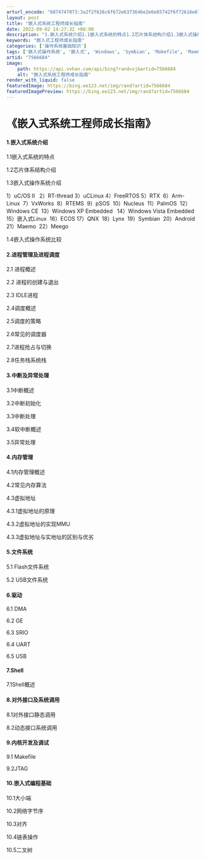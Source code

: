 ```yaml
---
arturl_encode: "6874747073:3a2f2f626c6f672e6373646e2e6e65742f6f72616e67655f6f:732f61727469636c652f64657461696c732f37353636363834"
layout: post
title: "嵌入式系统工程师成长指南"
date: 2022-09-02 14:27:32 +08:00
description: "1.嵌入式系统介绍1.1嵌入式系统的特点1.2芯片体系结构介绍1.3嵌入式操作系统介"
keywords: "嵌入式工程师成长指南"
categories: ['操作系统基础知识']
tags: ['嵌入式操作系统', '嵌入式', 'Windows', 'Symbian', 'Makefile', 'Maemo']
artid: "7566684"
image:
    path: https://api.vvhan.com/api/bing?rand=sj&artid=7566684
    alt: "嵌入式系统工程师成长指南"
render_with_liquid: false
featuredImage: https://bing.ee123.net/img/rand?artid=7566684
featuredImagePreview: https://bing.ee123.net/img/rand?artid=7566684
---
```


# 《嵌入式系统工程师成长指南》

#### 1.嵌入式系统介绍

1.1嵌入式系统的特点

1.2芯片体系结构介绍

1.3嵌入式操作系统介绍

1）uC/OS II   2）RT-thread 3）uCLinux 4）FreeRTOS 5）RTX  6）Arm-Linux  7）VxWorks  8）RTEMS  9）pSOS  10）Nucleus  11）PalmOS  12）Windows CE  13）Windows XP Embedded   14）Windows Vista Embedded   15）嵌入式Linux  16）ECOS 17）QNX  18）Lynx  19）Symbian  20）Android  21）Maemo  22）Meego

1.4嵌入式操作系统比较

#### 2.进程管理及进程调度

2.1 进程概述

2.2 进程的创建与退出

2.3 IDLE进程

2.4调度概述

2.5调度的策略

2.6常见的调度器

2.7进程抢占与切换

2.8任务栈系统栈

#### 3.中断及异常处理

3.1中断概述

3.2中断初始化

3.3中断处理

3.4软中断概述

3.5异常处理

#### 4.内存管理

4.1内存管理概述

4.2常见内存算法

4.3虚拟地址

4.3.1虚拟地址的原理

4.3.2虚拟地址的实现MMU

4.3.3虚拟地址与实地址的区别与优劣

#### 5.文件系统

5.1 Flash文件系统

5.2 USB文件系统

#### 6.驱动

6.1 DMA

6.2 GE

6.3 SRIO

6.4 UART

6.5 USB

#### 7.Shell

7.1Shell概述

#### 8.对外接口及系统调用

8.1对外接口静态调用

8.2动态接口系统调用

#### 9.内核开发及调试

9.1 Makefile

9.2JTAG

#### 10.嵌入式编程基础

10.1大小端

10.2网络字节序

10.3对齐

10.4链表操作

10.5二叉树